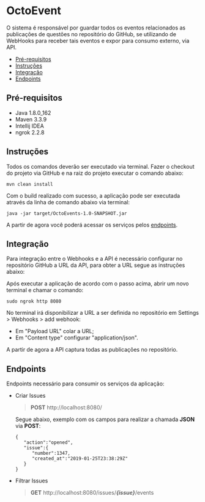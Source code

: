 # OctoEvent
O sistema é responsável por guardar todos os eventos relacionados as publicações de questões no repositório do GitHub,
se utilizando de WebHooks para receber tais eventos e expor para consumo externo, via API.

- [Pré-requisitos](#pré-requisitos)
- [Instruções](#instruções)
- [Integração](#integração)
- [Endpoints](#endpoints)


## Pré-requisitos
- Java 1.8.0_162
- Maven 3.3.9
- Intellij IDEA
- ngrok 2.2.8

## Instruções

Todos os comandos deverão ser executado via terminal.
Fazer o checkout do projeto via GitHub e na raiz do projeto executar o comando abaixo:

``` mvn clean install ```

Com o build realizado com sucesso, a aplicação pode ser executada através da linha de comando abaixo via terminal:

```java -jar target/OctoEvents-1.0-SNAPSHOT.jar ```

A partir de agora você poderá acessar os serviços pelos [endpoints](#endpoints).

## Integração

Para integração entre o Webhooks e a API é necessário configurar no repositório GitHub a URL da API, para obter a URL 
segue as instruções abaixo:

Após executar a aplicação de acordo com o passo acima, abrir um novo terminal e chamar o comando:

```sudo ngrok http 8080 ```

No terminal irá disponibilizar a URL a ser definida no repositório em Settings > Webhooks > add webhook:
- Em "Payload URL" colar a URL;
- Em "Content type" configurar "application/json".

A partir de agora a API captura todas as publicações no repositório.

## Endpoints
Endpoints necessário para consumir os serviços da aplicação:
- Criar Issues
	> **POST** http://localhost:8080/

    Segue abaixo, exemplo com os campos para realizar a chamada **JSON** via **POST**:

	```
    {
       "action":"opened",
       "issue":{
          "number":1347,
          "created_at":"2019-01-25T23:38:29Z"
       }
    }

    ```
- Filtrar Issues
	> **GET** http://localhost:8080/issues/***{issue}***/events
